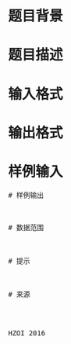 

# 题目背景



# 题目描述



# 输入格式



# 输出格式



# 样例输入


<pre>
# 样例输出


<pre>
# 数据范围



# 提示



# 来源


<p>
HZOI 2016
</p>
